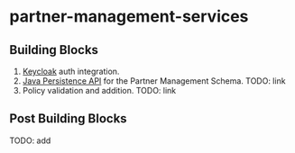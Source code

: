 # partner-management-services


## Building Blocks
1. [Keycloak](https://www.keycloak.org/) auth integration.
1. [Java Persistence API](https://en.m.wikipedia.org/wiki/Java_Persistence_API) for the Partner Management Schema. TODO: link
1. Policy validation and addition. TODO: link

## Post Building Blocks
TODO: add
